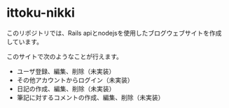 # ittoku-nikki
このリポジトリでは、Rails apiとnodejsを使用したブログウェブサイトを作成しています。

このサイトで次のようなことが行えます。

- ユーザ登録、編集、削除（未実装）
- その他アカウントからログイン（未実装）
- 日記の作成、編集、削除（未実装）
- 筆記に対するコメントの作成、編集、削除（未実装）
